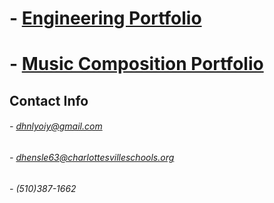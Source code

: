 # - [Engineering Portfolio](https://github.com/DylnHnlyOIY/Engineering-Portfolio)
# - [Music Composition Portfolio](https://github.com/DylnHnlyOIY/Music-Portfolio) 

## Contact Info
 
###### - dhnlyoiy@gmail.com
###### - dhensle63@charlottesvilleschools.org
###### - (510)387-1662

